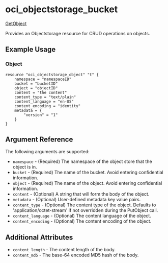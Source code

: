 # oci\_objectstorage\_bucket

[GetObject][91f4fff1]

  [91f4fff1]: https://docs.us-phoenix-1.oraclecloud.com/api/#/en/objectstorage/20160918/Object/GetObject "GetObject"

Provides an Objectstorage resource for CRUD operations on objects.

## Example Usage

### Object

```
resource "oci_objectstorage_object" "t" {
    namespace = "namespaceID"
    bucket = "bucketID"
    object = "objectID"
    content = "the content"
    content_type = "text/plain"
    content_language = "en-US"
    content_encoding = "identity"
    metadata = {
        "version" = "1"
    }
}
```

## Argument Reference

The following arguments are supported:

* `namespace` - (Required) The namespace of the object store that the object is in.
* `bucket` - (Required) The name of the bucket. Avoid entering confidential information.
* `object` - (Required) The name of the object. Avoid entering confidential information.
* `content` - (Optional) A string that will form the body of the object.
* `metadata` - (Optional) User-defined metadata key value pairs.
* `content_type` - (Optional) The content type of the object. Defaults to 'application/octet-stream' if not overridden during the PutObject call.
* `content_language` - (Optional) The content language of the object.
* `content_encoding` - (Optional) The content encoding of the object.

## Additional Attributes
* `content_length` - The content length of the body.
* `content_md5` - The base-64 encoded MD5 hash of the body.

